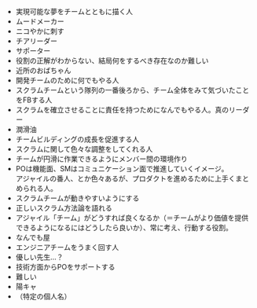 * 実現可能な夢をチームとともに描く人
* ムードメーカー
* ニコやかに刺す
* チアリーダー
* サポーター
* 役割の正解がわからない、結局何をするべき存在なのか難しい
* 近所のおばちゃん
* 開発チームのために何でもやる人
* スクラムチームという隊列の一番後ろから、チーム全体をみて気づいたことをFBする人
* スクラムを確⽴させることに責任を持つためになんでもやる人。真のリーダー
* 潤滑油
* チームビルディングの成長を促進する人
* スクラムに関して色々な調整をしてくれる人
* チームが円滑に作業できるようにメンバー間の環境作り
* POは機能面、SMはコミュニケーション面で推進していくイメージ。
<br>アジャイルの番人、とか色々あるが、プロダクトを進めるために上手くまとめられる人。
* スクラムチームが動きやすいようにする
* 正しいスクラム方法論を語れる
* アジャイル「チーム」がどうすれば良くなるか（＝チームがより価値を提供できるようになるにはどうしたら良いか）、常に考え、行動する役割。
* なんでも屋
* エンジニアチームをうまく回す人
* 優しい先生…？
* 技術方面からPOをサポートする
* 難しい
* 陽キャ
* （特定の個人名）